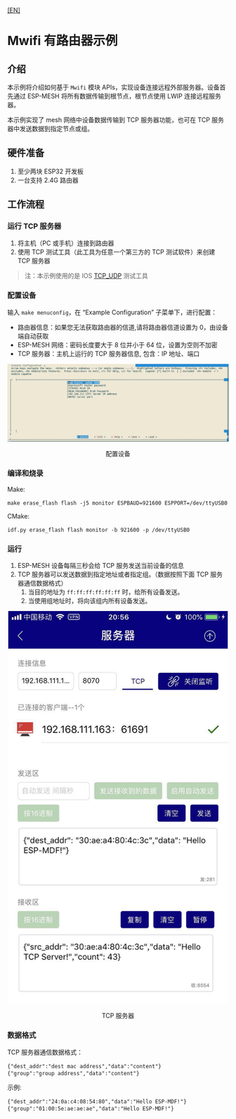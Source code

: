 [[EN]](./README.md)

# Mwifi 有路由器示例

## 介绍

本示例将介绍如何基于 `Mwifi` 模块 APIs，实现设备连接远程外部服务器。设备首先通过 ESP-MESH 将所有数据传输到根节点，根节点使用 LWIP 连接远程服务器。

本示例实现了 mesh 网络中设备数据传输到 TCP 服务器功能，也可在 TCP 服务器中发送数据到指定节点或组。

## 硬件准备

1. 至少两块 ESP32 开发板
2. 一台支持 2.4G 路由器

## 工作流程

### 运行 TCP 服务器

1. 将主机（PC 或手机）连接到路由器
2. 使用 TCP 测试工具（此工具为任意一个第三方的 TCP 测试软件）来创建 TCP 服务器

> 注：本示例使用的是 IOS [TCP_UDP](https://itunes.apple.com/cn/app/tcp-udp%E8%B0%83%E8%AF%95%E5%B7%A5%E5%85%B7/id1437239406?mt=8) 测试工具

### 配置设备

输入 `make menuconfig`，在 “Example Configuration” 子菜单下，进行配置：

 * 路由器信息：如果您无法获取路由器的信道,请将路由器信道设置为 0，由设备端自动获取
 * ESP-MESH 网络：密码长度要大于 8 位并小于 64 位，设置为空则不加密
 * TCP 服务器：主机上运行的 TCP 服务器信息, 包含：IP 地址、端口

<div align=center>
<img src="device_config.png"  width="800">
<p> 配置设备 </p>
</div>

### 编译和烧录

Make:
```shell
make erase_flash flash -j5 monitor ESPBAUD=921600 ESPPORT=/dev/ttyUSB0
```

CMake:
```shell
idf.py erase_flash flash monitor -b 921600 -p /dev/ttyUSB0
```

### 运行

1. ESP-MESH 设备每隔三秒会给 TCP 服务发送当前设备的信息
2. TCP 服务器可以发送数据到指定地址或者指定组。（数据按照下面 TCP 服务器通信数据格式）
	1. 当目的地址为 `ff:ff:ff:ff:ff:ff` 时，给所有设备发送。
	2. 当使用组地址时，将向该组内所有设备发送。

<div align=center>
<img src="tcp_server.png"  width="500">
<p> TCP 服务器 </p>
</div>

### 数据格式

TCP 服务器通信数据格式：
```
{"dest_addr":"dest mac address","data":"content"}
{"group":"group address","data":"content"}
```

示例:
```
{"dest_addr":"24:0a:c4:08:54:80","data":"Hello ESP-MDF!"}
{"group":"01:00:5e:ae:ae:ae","data":"Hello ESP-MDF!"}
```
